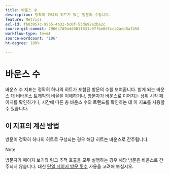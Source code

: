 ```yaml
---
title: 바운스 수
description: 정확히 하나의 히트가 있는 방문의 수입니다.
feature: Metrics
exl-id: fb83957c-9955-4b32-bc0f-53de92e2ba2c
source-git-commit: 7966c7d9add0011831c97fbe0dfcca2acd8afb58
workflow-type: tm+mt
source-wordcount: '106'
ht-degree: 100%

---
```


# 바운스 수

바운스 수 지표는 정확히 하나의 히트가 포함된 방문의 수를 보여줍니다. 받게 되는 바운스 대 비바운스 트래픽의 비율을 이해하거나, 방문자가 바운스로 이어지는 상위 시작 페이지를 확인하거나, 시간에 따른 총 바운스 수의 트렌드를 확인하는 데 이 지표를 사용할 수 있습니다.

## 이 지표의 계산 방법

방문이 정확히 하나의 히트로 구성되는 경우 해당 히트는 바운스로 간주됩니다.

>[!NOTE]
>
>방문자가 페이지 보기와 링크 추적 호출을 모두 실행하는 경우 해당 방문은 바운스로 간주되지 않습니다. 대신 [단일 페이지 방문 횟수](single-page-visits.md) 사용을 고려해 보십시오.
